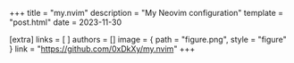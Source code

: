 +++
title = "my.nvim"
description = "My Neovim configuration"
template = "post.html"
date = 2023-11-30

[extra]
links = [
]
authors = []
image = { path = "figure.png", style = "figure" }
link = "https://github.com/0xDkXy/my.nvim"
+++
